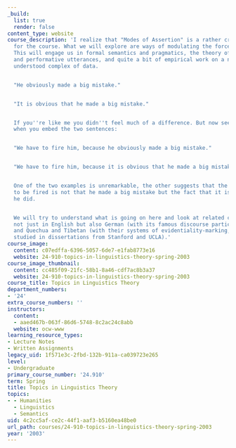 ```yaml
---
_build:
  list: true
  render: false
content_type: website
course_description: 'I realize that "Modes of Assertion" is a rather cryptic title
  for the course. What we will explore are ways of modulating the force of an assertion.
  This will engage us in formal semantics and pragmatics, the theory of speech acts
  and performative utterances, and quite a bit of empirical work on a not-too-well
  understood complex of data.


  "He obviously made a big mistake."


  "It is obvious that he made a big mistake."


  If you''re like me you didn''t feel much of a difference. But now see what happens
  when you embed the two sentences:


  "We have to fire him, because he obviously made a big mistake."


  "We have to fire him, because it is obvious that he made a big mistake."


  One of the two examples is unremarkable, the other suggests that the reason he needs
  to be fired is not that he made a big mistake but the fact that it is obvious that
  he did.


  We will try to understand what is going on here and look at related constructions
  not just in English but also German (with its famous discourse particles like *ja*)
  and Quechua and Tibetan (with their systems of evidentiality-marking, as recently
  studied in dissertations from Stanford and UCLA).'
course_image:
  content: c07edffa-6396-5057-6de7-e1fab8773e16
  website: 24-910-topics-in-linguistics-theory-spring-2003
course_image_thumbnail:
  content: cc485f09-21fc-58b1-8a46-cdf7ac8b3a37
  website: 24-910-topics-in-linguistics-theory-spring-2003
course_title: Topics in Linguistics Theory
department_numbers:
- '24'
extra_course_numbers: ''
instructors:
  content:
  - aaed467b-063f-86d6-5748-8c2ac24c8abb
  website: ocw-www
learning_resource_types:
- Lecture Notes
- Written Assignments
legacy_uid: 1f571e3c-2fbd-132b-911a-ca039723e265
level:
- Undergraduate
primary_course_number: '24.910'
term: Spring
title: Topics in Linguistics Theory
topics:
- - Humanities
  - Linguistics
  - Semantics
uid: 4c2cc5af-ce2c-44f1-aaf3-b5160ea48be0
url_path: courses/24-910-topics-in-linguistics-theory-spring-2003
year: '2003'
---
```

